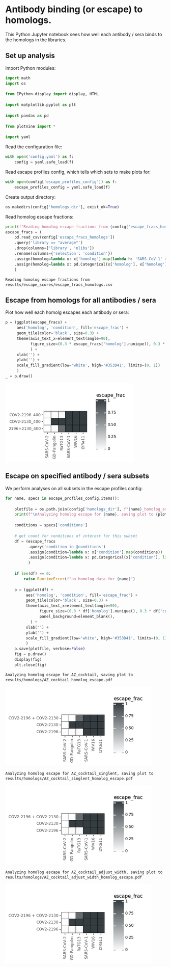 # Antibody binding (or escape) to homologs.
This Python Jupyter notebook sees how well each antibody / sera binds to the homologs in the libraries.

## Set up analysis
Import Python modules:


```python
import math
import os

from IPython.display import display, HTML

import matplotlib.pyplot as plt

import pandas as pd

from plotnine import *

import yaml
```

Read the configuration file:


```python
with open('config.yaml') as f:
    config = yaml.safe_load(f)
```

Read escape profiles config, which tells which sets to make plots for:


```python
with open(config['escape_profiles_config']) as f:
    escape_profiles_config = yaml.safe_load(f)
```

Create output directory:


```python
os.makedirs(config['homologs_dir'], exist_ok=True)
```

Read homolog escape fractions:


```python
print(f"Reading homolog escape fractions from {config['escape_fracs_homologs']}")
escape_fracs = (
    pd.read_csv(config['escape_fracs_homologs'])
    .query('library == "average"')
    .drop(columns=['library', 'nlibs'])
    .rename(columns={'selection': 'condition'})
    .assign(homolog=lambda x: x['homolog'].map(lambda h: 'SARS-CoV-1' if h == 'SARS-CoV' else h))
    .assign(homolog=lambda x: pd.Categorical(x['homolog'], x['homolog'].unique(), ordered=True))
    )
```

    Reading homolog escape fractions from results/escape_scores/escape_fracs_homologs.csv


## Escape from homologs for all antibodies / sera
Plot how well each homolg escapes each antibody or sera:


```python
p = (ggplot(escape_fracs) +
     aes('homolog', 'condition', fill='escape_frac') +
     geom_tile(color='black', size=0.3) +
     theme(axis_text_x=element_text(angle=90),
           figure_size=(0.3 * escape_fracs['homolog'].nunique(), 0.3 * escape_fracs['condition'].nunique()),
           ) +
     xlab('') +
     ylab('') +
     scale_fill_gradient(low='white', high='#353D41', limits=(0, 1))
     )
_ = p.draw()
```


    
![png](homolog_escape_files/homolog_escape_12_0.png)
    


## Escape on specified antibody / sera subsets
We perform analyses on all subsets in the escape profiles config:


```python
for name, specs in escape_profiles_config.items():

    plotfile = os.path.join(config['homologs_dir'], f"{name}_homolog_escape.pdf")
    print(f"\nAnalyzing homolog escape for {name}, saving plot to {plotfile}")
    
    conditions = specs['conditions']
    
    # get count for conditions of interest for this subset
    df = (escape_fracs
          .query('condition in @conditions')
          .assign(condition=lambda x: x['condition'].map(conditions))
          .assign(condition=lambda x: pd.Categorical(x['condition'], list(conditions.values()), ordered=True))
          )
    
    if len(df) == 0:
        raise RuntimeError(f"no homolog data for {name}")
        
    p = (ggplot(df) +
         aes('homolog', 'condition', fill='escape_frac') +
         geom_tile(color='black', size=0.3) +
         theme(axis_text_x=element_text(angle=90),
               figure_size=(0.3 * df['homolog'].nunique(), 0.3 * df['condition'].nunique()),
               panel_background=element_blank(),
           ) +
         xlab('') +
         ylab('') +
         scale_fill_gradient(low='white', high='#353D41', limits=(0, 1))
         )
    p.save(plotfile, verbose=False)
    fig = p.draw()
    display(fig)
    plt.close(fig)
```

    
    Analyzing homolog escape for AZ_cocktail, saving plot to results/homologs/AZ_cocktail_homolog_escape.pdf



    
![png](homolog_escape_files/homolog_escape_14_1.png)
    


    
    Analyzing homolog escape for AZ_cocktail_singlent, saving plot to results/homologs/AZ_cocktail_singlent_homolog_escape.pdf



    
![png](homolog_escape_files/homolog_escape_14_3.png)
    


    
    Analyzing homolog escape for AZ_cocktail_adjust_width, saving plot to results/homologs/AZ_cocktail_adjust_width_homolog_escape.pdf



    
![png](homolog_escape_files/homolog_escape_14_5.png)
    



```python

```
